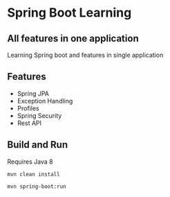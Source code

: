 # Spring Boot Learning
## All features in one application

Learning Spring boot and features in single application

## Features

- Spring JPA
- Exception Handling
- Profiles
- Spring Security
- Rest API

## Build and Run

Requires Java 8


```
mvn clean install
```

```
mvn spring-boot:run
```
